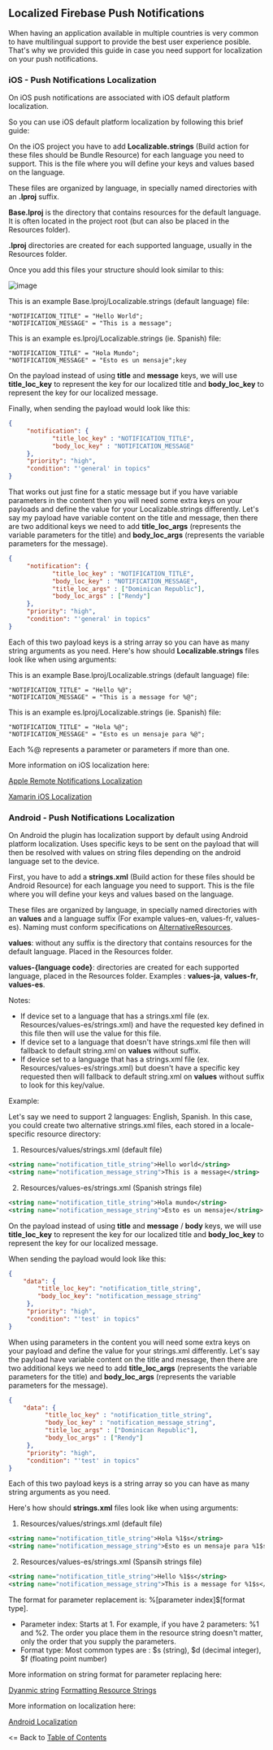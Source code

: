 ## Localized Firebase Push Notifications

When having an application available in multiple countries is very common to have multilingual support to provide the best user experience posible. That's why we provided this guide in case you need support for localization on your push notifications.

### iOS -  Push Notifications Localization

On iOS push notifications are associated with iOS default platform localization.

So you can use iOS default platform localization by following this brief guide:

On the iOS project you have to add **Localizable.strings** (Build action for these files should be Bundle Resource) for each language you need to support. This is the file where you will define your keys and values based on the language.

These files are organized by language, in specially named directories with an **.lproj** suffix.

**Base.lproj** is the directory that contains resources for the default language. It is often located in the project root (but can also be placed in the Resources folder).

**.lproj** directories are created for each supported language, usually in the Resources folder.

Once you add this files your structure should look similar to this:

![image](https://user-images.githubusercontent.com/2547751/32307919-f2d3131e-bf37-11e7-8f14-041585071342.png)

This is an example Base.lproj/Localizable.strings (default language) file:

```
"NOTIFICATION_TITLE" = "Hello World";
"NOTIFICATION_MESSAGE" = "This is a message";
```


This is an example es.lproj/Localizable.strings (ie. Spanish) file:

```
"NOTIFICATION_TITLE" = "Hola Mundo";
"NOTIFICATION_MESSAGE" = "Esto es un mensaje";key
```

On the payload instead of using **title**  and **message** keys, we will use **title_loc_key** to represent the key for our localized title and **body_loc_key** to represent the key for our localized message.

Finally, when sending the payload would look like this:

```json
{
     "notification": {
            "title_loc_key" : "NOTIFICATION_TITLE",
            "body_loc_key" : "NOTIFICATION_MESSAGE"
     },
     "priority": "high",
     "condition": "'general' in topics"
}
```

That works out just fine for a static message but if you have variable parameters in the content then you will need some extra keys on your payloads and define the value for your Localizable.strings differently. Let's say my payload have variable content on the title and message, then there are two additional keys we need to add **title_loc_args** (represents the variable parameters for the title) and **body_loc_args** (represents the variable parameters for the message).

```json
{
     "notification": {
            "title_loc_key" : "NOTIFICATION_TITLE",
            "body_loc_key" : "NOTIFICATION_MESSAGE",
            "title_loc_args" : ["Dominican Republic"],
            "body_loc_args" : ["Rendy"]
     },
     "priority": "high",
     "condition": "'general' in topics"
}
```
Each of this two payload keys is a string array so you can have as many string arguments as you need. Here's how should **Localizable.strings** files look like when using arguments:

This is an example Base.lproj/Localizable.strings (default language) file:

```
"NOTIFICATION_TITLE" = "Hello %@";
"NOTIFICATION_MESSAGE" = "This is a message for %@";
```


This is an example es.lproj/Localizable.strings (ie. Spanish) file:

```
"NOTIFICATION_TITLE" = "Hola %@";
"NOTIFICATION_MESSAGE" = "Esto es un mensaje para %@";
```
Each %@ represents a parameter or parameters if more than one.


More information on iOS localization here:

[Apple Remote Notifications Localization](https://developer.apple.com/library/content/documentation/NetworkingInternet/Conceptual/RemoteNotificationsPG/CreatingtheNotificationPayload.html#//apple_ref/doc/uid/TP40008194-CH10-SW9)

[Xamarin iOS Localization](https://developer.xamarin.com/guides/ios/advanced_topics/localization_and_internationalization/)


### Android -  Push Notifications Localization

On Android the plugin has localization support by default using Android platform localization. Uses specific keys to be sent on the payload that will then be resolved with values on string files depending on the android language set to the device.

First, you have to add a **strings.xml** (Build action for these files should be Android Resource) for each language you need to support. This is the file where you will define your keys and values based on the language.

These files are organized by language, in specially named directories with an **values** and a language suffix (For example values-en, values-fr, values-es). Naming must conform specifications on [AlternativeResources](https://developer.android.com/guide/topics/resources/providing-resources.html#AlternativeResources).

 **values**: without any suffix is the directory that contains resources for the default language. Placed in the Resources folder.

 **values-{language code}**: directories are created for each supported language, placed in the Resources folder. Examples : **values-ja**, **values-fr**, **values-es**.

 Notes:

 - If device set to a language that has a strings.xml file (ex. Resources/values-es/strings.xml) and have the requested key defined in this file then will use the value for this file.
 - If device set to a language that doesn't have strings.xml file then will fallback to default string.xml on **values** without suffix.
 - If device set to a language that has a strings.xml file (ex. Resources/values-es/strings.xml) but doesn't have a specific key requested then will fallback to default string.xml on **values** without suffix to look for this key/value.

 
Example:

Let's say we need to support 2 languages: English, Spanish. In this case, you could create two alternative strings.xml files, each stored in a locale-specific resource directory:

1. Resources/values/strings.xml (default file)

```xml
<string name="notification_title_string">Hello world</string>
<string name="notification_message_string">This is a message</string>
```
2. Resources/values-es/strings.xml (Spanish strings file)

```xml
<string name="notification_title_string">Hola mundo</string>
<string name="notification_message_string">Esto es un mensaje</string>
```
On the payload instead of using **title**  and **message** / **body**  keys, we will use **title_loc_key** to represent the key for our localized title and **body_loc_key** to represent the key for our localized message.

When sending the payload would look like this:

```json
{
    "data": {
        "title_loc_key": "notification_title_string",
		"body_loc_key": "notification_message_string"
     },
     "priority": "high",
     "condition": "'test' in topics"
}
```

When using parameters in the content you will need some extra keys on your payload and define the value for your strings.xml differently. Let's say the payload have variable content on the title and message, then there are two additional keys we need to add **title_loc_args** (represents the variable parameters for the title) and **body_loc_args** (represents the variable parameters for the message).

```json
{
    "data": {
          "title_loc_key" : "notification_title_string",
          "body_loc_key" : "notification_message_string",
          "title_loc_args" : ["Dominican Republic"],
          "body_loc_args" : ["Rendy"]
     },
     "priority": "high",
     "condition": "'test' in topics"
}
```

Each of this two payload keys is a string array so you can have as many string arguments as you need.

Here's how should **strings.xml** files look like when using arguments:

1. Resources/values/strings.xml (default file)

```xml
<string name="notification_title_string">Hola %1$s</string>
<string name="notification_message_string">Esto es un mensaje para %1$s</string>
```

2. Resources/values-es/strings.xml (Spansih strings file)

```xml
<string name="notification_title_string">Hello %1$s</string>
<string name="notification_message_string">This is a message for %1$s</string>
```

The format for parameter replacement is: %[parameter index]$[format type].

- Parameter index: Starts at 1. For example, if you have 2 parameters: %1 and %2. The order you place them in the resource string doesn't matter, only the order that you supply the parameters.
- Format type: Most common types are : $s (string), $d (decimal integer), $f (floating point number)

More information on string format for parameter replacing here:

[Dyanmic string](https://stackoverflow.com/questions/3656371/dynamic-string-using-string-xml)
[Formatting Resource Strings](https://code.tutsplus.com/tutorials/android-sdk-quick-tip-formatting-resource-strings--mobile-1775)

More information on localization here:

[Android Localization](https://developer.android.com/guide/topics/resources/localization.html)

<= Back to [Table of Contents](../README.md)

